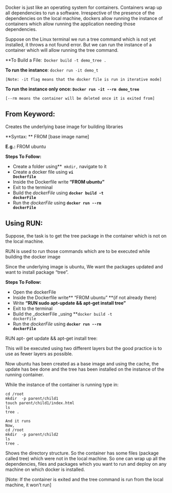 Docker is just like an operating system for containers. Containers wrap up all dependencies to run a software. Irrespective of the presence of the dependencies on the local machine, dockers allow running the instance of containers which allow running the application needing those dependencies. 

Suppose on the Linux terminal we run a tree command which is not yet installed, it throws a not found error. But we can run the instance of a container which will allow running the tree command. 

**To Build a File:<code> Docker build -t demo_tree . </code></strong>

**To run the instance**: `docker run -it demo_t `


```
[Note: -it flag means that the docker file is run in iterative mode]
```


**To run the instance only once: `Docker run -it --rm demo_tree`**


```
[--rm means the container will be deleted once it is exited from]
```



## From Keyword: 

Creates the underlying base image for building libraries

**Syntax: ** FROM [base image name]

**E.g.:**         FROM ubuntu

**Steps To Follow:**



*   Create a folder using**<code> mkdir,</code></strong> navigate to it
*   Create a docker file using <strong><code>vi Dockerfile</code></strong>
*   Inside the Dockerfile write<strong> “FROM ubuntu”</strong>
*   Exit to the terminal 
*   Build the <em>dockerFile </em>using <strong><code>docker build -t dockerFile</code></strong>
*   Run the <em>dockerFile</em> using <strong><code>docker run --rm dockerFile</code></strong>


## Using RUN:

Suppose, the task is to get the tree package in the container which is not on the local machine.

RUN is used to run those commands which are to be executed while building the docker image

Since the underlying image is ubuntu, We want the packages updated and want to install package “tree”.

**Steps To Follow:**



*   Open the dockerFile
*   Inside the Dockerfile write** “FROM ubuntu” **(if not already there)
*   Write **“RUN sudo apt-update && apt-get install tree”**
*   Exit to the terminal 
*   Build the _dockerFile _using **<code>docker build -t dockerFile</code></strong>
*   Run the <em>dockerFile</em> using <strong><code>docker run --rm dockerFile</code></strong>

RUN apt- get update && apt-get install tree:

This will be executed using two different layers but the good practice is to use as fewer layers as possible.

Now ubuntu has been created as a base image and using the cache, the update has bee done and the tree has been installed on the instance of the running container. 

While the instance of the container is running type in:


```
cd /root
mkdir  -p parent/child1
touch parent/child1/index.html
ls
tree .

And it runs
Now, 
cd /root
mkdir  -p parent/child2
ls
tree .
```


Shows the directory structure. So the container has some files (package called tree) which were not in the local machine. So one can wrap up all the dependencies, files and packages which you want to run and deploy on any machine on which docker is installed. 

[Note: If the container is exited and the tree command is run from the local machine, it won’t run]
